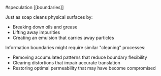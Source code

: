 #speculation 
[[boundaries]] 

Just as soap cleans physical surfaces by:

- Breaking down oils and grease
- Lifting away impurities
- Creating an emulsion that carries away particles

Information boundaries might require similar "cleaning" processes:

- Removing accumulated patterns that reduce boundary flexibility
- Clearing distortions that impair accurate translation
- Restoring optimal permeability that may have become compromised